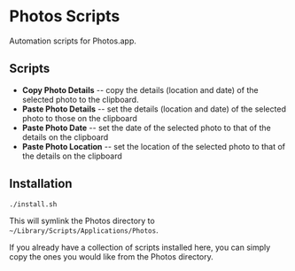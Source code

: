 # Photos Scripts

Automation scripts for Photos.app.

## Scripts

- **Copy Photo Details** -- copy the details (location and date) of the selected photo to the clipboard.
- **Paste Photo Details** -- set the details (location and date) of the selected photo to those on the clipboard
- **Paste Photo Date** -- set the date of the selected photo to that of the details on the clipboard
- **Paste Photo Location** -- set the location of the selected photo to that of the details on the clipboard

## Installation

```bash
./install.sh
```

This will symlink the Photos directory to `~/Library/Scripts/Applications/Photos`.

If you already have a collection of scripts installed here, you can simply copy the ones you would like from the Photos directory.